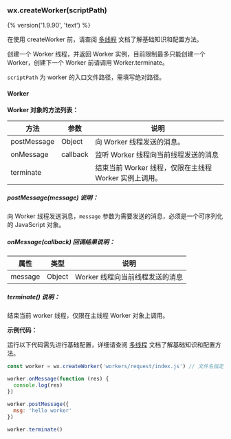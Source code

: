 ### wx.createWorker(scriptPath)
{% version('1.9.90', 'text') %}

在使用 createWorker 前，请查阅 [多线程](../framework/workers.md) 文档了解基础知识和配置方法。

创建一个 Worker 线程，并返回 Worker 实例，目前限制最多只能创建一个 Worker，创建下一个 Worker 前请调用 Worker.terminate。

`scriptPath` 为 worker 的入口文件路径，需填写绝对路径。


#### Worker

**Worker 对象的方法列表：**

| 方法              | 参数       | 说明                                                                |
| ----------------- | ---------- | ------------------------------------------------------------------- |
| postMessage       | Object     | 向 Worker 线程发送的消息。                                          |
| onMessage         | callback   | 监听 Worker 线程向当前线程发送的消息                                |
| terminate         |            | 结束当前 Worker 线程，仅限在主线程 Worker 实例上调用。              |

##### postMessage(message) 说明：

向 Worker 线程发送消息，`message` 参数为需要发送的消息，必须是一个可序列化的 JavaScript 对象。

##### onMessage(callback) 回调结果说明：

| 属性           | 类型     | 说明                            |
| -------------- | -------- | --------------------            |
| message        | Object   | Worker 线程向当前线程发送的消息 |

##### terminate() 说明：

结束当前 worker 线程，仅限在主线程 Worker 对象上调用。


**示例代码：**

运行以下代码需先进行基础配置，详细请查阅 [多线程](../framework/workers.md) 文档了解基础知识和配置方法。

```javascript
const worker = wx.createWorker('workers/request/index.js') // 文件名指定 worker 的入口文件路径，绝对路径

worker.onMessage(function (res) {
  console.log(res)
})

worker.postMessage({
  msg: 'hello worker'
})

worker.terminate()
```
